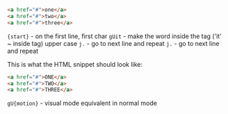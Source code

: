 ```html

<a href="#">one</a>
<a href="#">two</a>
<a href="#">three</a>

```

`{start}` - on the first line, first char
`gUit` - make the word inside the tag ('it' ~ inside tag) upper case
`j.` - go to next line and repeat
`j.` - go to next line and repeat

This is what the HTML snippet should look like:

```html
<a href="#">ONE</a>
<a href="#">TWO</a>
<a href="#">THREE</a>
```

`gU{motion}` - visual mode equivalent in normal mode
